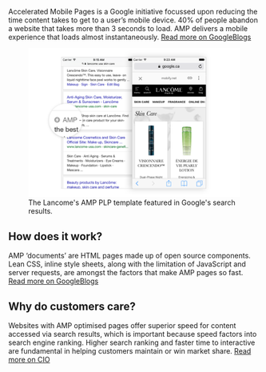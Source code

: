 Accelerated Mobile Pages is a Google initiative focussed upon reducing the time content takes to get to a user’s mobile device. 40% of people abandon a website that takes more than 3 seconds to load. AMP delivers a mobile experience that loads almost instantaneously.
[Read more on GoogleBlogs](https://webmasters.googleblog.com/2016/09/what-is-amp.html)

<figure class="u-text-align-center">
    <img src="images/what-is-amp.png" alt="Lancome AMP PLP" />
    <figcaption>The Lancome's AMP PLP template featured in Google's search results.</figcaption>
</figure>

## How does it work?

AMP ‘documents’ are HTML pages made up of open source components. Lean CSS, inline style sheets, along with the limitation of JavaScript and server requests, are amongst the factors that make AMP pages so fast.
[Read more on GoogleBlogs](https://medium.com/@cramforce/why-amp-is-fast-7d2ff1f48597)

## Why do customers care?

Websites with AMP optimised pages offer superior speed for content accessed via search results, which is important because speed factors into search engine ranking. Higher search ranking and faster time to interactive are fundamental in helping customers maintain or win market share.
[Read more on CIO](http://www.cio.com/article/3091071/search/8-things-you-need-to-know-about-google-amp.html)

